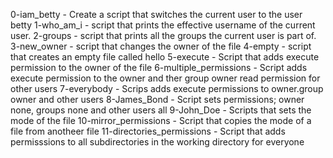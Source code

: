 0-iam_betty - Create a script that switches the current user to the user betty
1-who_am_i - script that prints the effective username of the current user.
2-groups - script that prints all the groups the current user is part of.
3-new_owner - script that changes the owner of the file
4-empty -  script that creates an empty file called hello
5-execute - Script that adds execute permission to the owner of the file
6-multiple_permissions - Script adds execute permission to the owner and ther group owner read permission for other users
7-everybody - Scrips adds execute permissions to owner.group owner and other users
8-James_Bond - Script sets permissions; owner none, groups none and other users all
9-John_Doe - Scripts that sets the mode of the file
10-mirror_permissions - Script that copies the mode of a file from anotheer file
11-directories_permissions - Script that adds permisssions to all subdirectories in the working directory for everyone
